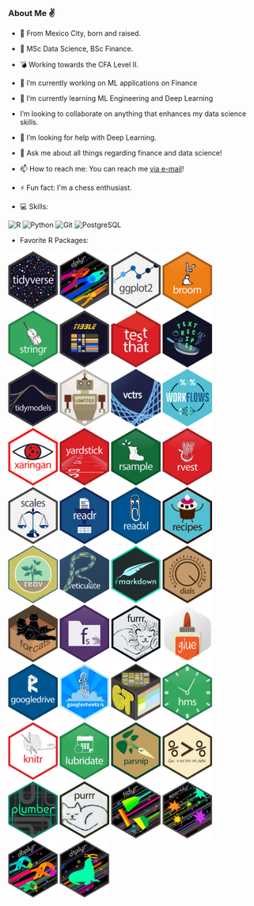 ### About Me :v:

- :bank: From Mexico City, born and raised.
- :school: MSc Data Science, BSc Finance.
- :bomb: Working towards the CFA Level II.

- 🔭 I’m currently working on ML applications on Finance
- 🌱 I’m currently learning ML Engineering and Deep Learning
-  I’m looking to collaborate on anything that enhances my data science skills.
- 🤔 I’m looking for help with Deep Learning.
- 💬 Ask me about all things regarding finance and data science!
- 📫 How to reach me: You can reach me [via e-mail](mailto:alexis.solisc@gmail.com)!
- ⚡ Fun fact: I'm a chess enthusiast.


- 💻 Skills:
&nbsp;
<p align="left">
	<img title="R" src="https://upload.wikimedia.org/wikipedia/commons/d/d0/RStudio_logo_flat.svg" height="60" />
	<img title="Python" src="https://www.python.org/static/community_logos/python-logo-master-v3-TM.png" height="70" />
	<img title="Git" src="https://upload.wikimedia.org/wikipedia/commons/thumb/e/e0/Git-logo.svg/1280px-Git-logo.svg.png" height="60" />
	<img title="PostgreSQL" src="https://banner2.cleanpng.com/20180806/zfw/kisspng-postgresql-clip-art-database-logo-web-design-strategy-relik-5b67d8468fcf82.2394477615335322305891.jpg" height="80" />
	
</p>

- Favorite R Packages:
&nbsp;
<p align="left">
	<img title=tidyverse src="https://raw.githubusercontent.com/rstudio/hex-stickers/master/SVG/tidyverse.svg", width="100"/>
	<img title=dplyr src="https://raw.githubusercontent.com/rstudio/hex-stickers/master/PNG/dplyr.png", width="100"/>
	<img title=ggplot2 src="https://raw.githubusercontent.com/rstudio/hex-stickers/master/SVG/ggplot2.svg", width="100"/>
	<img title=broom src="https://raw.githubusercontent.com/rstudio/hex-stickers/master/SVG/broom.svg", width="100"/>
	<img title=stringr src="https://raw.githubusercontent.com/rstudio/hex-stickers/master/SVG/stringr.svg", width="100"/>
	<img title=tibble src="https://raw.githubusercontent.com/rstudio/hex-stickers/master/SVG/tibble.svg", width="100"/>
	<img title=testthat src="https://raw.githubusercontent.com/rstudio/hex-stickers/master/SVG/testthat.svg", width="100"/>
	<img title=textrecipes src="https://raw.githubusercontent.com/rstudio/hex-stickers/master/SVG/textrecipes.svg", width="100"/>
	<img title=tidymodels src="https://raw.githubusercontent.com/rstudio/hex-stickers/master/SVG/tidymodels.svg", width="100"/>
	<img title=usethis src="https://raw.githubusercontent.com/rstudio/hex-stickers/master/SVG/usethis.svg", width="100"/>
	<img title=vctrs src="https://raw.githubusercontent.com/rstudio/hex-stickers/master/SVG/vctrs.svg", width="100"/>
	<img title=workflows src="https://raw.githubusercontent.com/rstudio/hex-stickers/master/SVG/workflows.svg", width="100"/>
	<img title=xaringan src="https://raw.githubusercontent.com/rstudio/hex-stickers/master/SVG/xaringan.svg", width="100"/>
	<img title=yardsticks src="https://raw.githubusercontent.com/rstudio/hex-stickers/master/SVG/yardstick.svg", width="100"/>
	<img title=rsample src="https://raw.githubusercontent.com/rstudio/hex-stickers/master/SVG/rsample.svg", width="100"/>
	<img title=rvest src="https://raw.githubusercontent.com/rstudio/hex-stickers/master/SVG/rvest.svg", width="100"/>
	<img title=scales src="https://raw.githubusercontent.com/rstudio/hex-stickers/master/SVG/scales.svg", width="100"/>
	<img title=readr src="https://raw.githubusercontent.com/rstudio/hex-stickers/master/SVG/readr.svg", width="100"/>
	<img title=readxl src="https://raw.githubusercontent.com/rstudio/hex-stickers/master/SVG/readxl.svg", width="100"/>
	<img title=recipes src="https://raw.githubusercontent.com/rstudio/hex-stickers/master/SVG/recipes.svg", width="100"/>
	<img title=renv src="https://raw.githubusercontent.com/rstudio/hex-stickers/master/PNG/renv.png", width="100"/>
	<img title=reticulate src="https://raw.githubusercontent.com/rstudio/hex-stickers/master/SVG/reticulate.svg", width="100"/>
	<img title=rmarkdown src="https://raw.githubusercontent.com/rstudio/hex-stickers/master/SVG/rmarkdown.svg", width="100"/>
	<img title=dials src="https://raw.githubusercontent.com/rstudio/hex-stickers/master/SVG/dials.svg", width="100"/>
	<img title=forcats src="https://raw.githubusercontent.com/rstudio/hex-stickers/master/SVG/forcats.svg", width="100"/>
	<img title=fs src="https://raw.githubusercontent.com/rstudio/hex-stickers/master/SVG/fs.svg", width="100"/>
	<img title=furrr src="https://raw.githubusercontent.com/rstudio/hex-stickers/master/PNG/furrr.png", width="100"/>
	<img title=glue src="https://raw.githubusercontent.com/rstudio/hex-stickers/master/SVG/glue.svg", width="100"/>
	<img title=googledrive src="https://raw.githubusercontent.com/rstudio/hex-stickers/master/SVG/googledrive.svg", width="100"/>
	<img title=googlesheets4 src="https://raw.githubusercontent.com/rstudio/hex-stickers/master/SVG/googlesheets4.svg", width="100"/>
	<img title=gt src="https://raw.githubusercontent.com/rstudio/hex-stickers/master/SVG/gt.svg", width="100"/>
	<img title=hms src="https://raw.githubusercontent.com/rstudio/hex-stickers/master/SVG/hms.svg", width="100"/>
	<img title=knitr src="https://raw.githubusercontent.com/rstudio/hex-stickers/master/SVG/knitr.svg", width="100"/>
	<img title=lubridate src="https://raw.githubusercontent.com/rstudio/hex-stickers/master/SVG/lubridate.svg", width="100"/>
	<img title=parsnip src="https://raw.githubusercontent.com/rstudio/hex-stickers/master/SVG/parsnip.svg", width="100"/>
	<img title=pipe src="https://raw.githubusercontent.com/rstudio/hex-stickers/master/SVG/pipe.svg", width="100"/>
	<img title=plumber src="https://raw.githubusercontent.com/rstudio/hex-stickers/master/SVG/plumber.svg", width="100"/>
	<img title=purrr src="https://raw.githubusercontent.com/rstudio/hex-stickers/master/SVG/purrr.svg", width="100"/>
	<img title=tidyr src="https://raw.githubusercontent.com/rstudio/hex-stickers/master/PNG/tidyr.png", width="100"/>
	<img title=sparklyr src="https://raw.githubusercontent.com/rstudio/hex-stickers/master/PNG/sparklyr.png", width="100"/>
	<img title=dbplyr src="https://raw.githubusercontent.com/rstudio/hex-stickers/master/PNG/dbplyr.png", width="100"/>
	<img title=dtplyr src="https://raw.githubusercontent.com/rstudio/hex-stickers/master/PNG/dtplyr.png", width="100"/>
</p>
